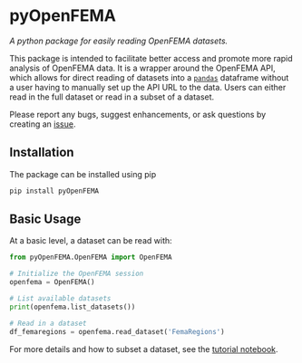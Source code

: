 # pyOpenFEMA
*A python package for easily reading OpenFEMA datasets.*

This package is intended to facilitate better access and promote more rapid analysis of OpenFEMA data.
It is a wrapper around the OpenFEMA API, which allows for direct reading of datasets into a [`pandas`](https://pandas.pydata.org/pandas-docs/stable/index.html) dataframe without a user having to manually set up the API URL to the data.
Users can either read in the full dataset or read in a subset of a dataset.

Please report any bugs, suggest enhancements, or ask questions by creating an [issue](https://github.com/kjdoore/pyOpenFEMA/issues).
  
## Installation
The package can be installed using pip
```sh
pip install pyOpenFEMA
```

## Basic Usage
At a basic level, a dataset can be read with:

```python
from pyOpenFEMA.OpenFEMA import OpenFEMA

# Initialize the OpenFEMA session
openfema = OpenFEMA()

# List available datasets
print(openfema.list_datasets())

# Read in a dataset
df_femaregions = openfema.read_dataset('FemaRegions')
```

For more details and how to subset a dataset, see the [tutorial notebook](https://github.com/kjdoore/pyOpenFEMA/blob/main/examples/tutorial.ipynb).

